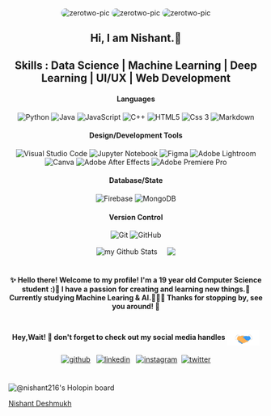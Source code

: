 
<div align="center">

<img align="center" alt="zerotwo-pic" height="135" style="border-radius:50px;" src="https://media.giphy.com/media/coxQHKASG60HrHtvkt/giphy.gif">
<img align="center" alt="zerotwo-pic" height="135" style="border-radius:50px;" src="https://media.giphy.com/media/QdYVeDStxnrvfpmvef/giphy.gif">
<img align="center" alt="zerotwo-pic" height="135" style="border-radius:50px;" src="https://media.giphy.com/media/PvwNfTzHUX9y7ICxiF/giphy.gif">


## Hi, I am Nishant.🙂 
## Skills : Data Science | Machine Learning | Deep Learning | UI/UX | Web Development
    
</div>

<div align='center'>
    
#### Languages
![Python](https://img.shields.io/badge/-Python-000?style=for-the-badge&logo=python)
![Java](https://img.shields.io/badge/-Java-000?style=for-the-badge&logo=java)
![JavaScript](https://img.shields.io/badge/-JavaScript-000?style=for-the-badge&logo=javascript)
![C++](https://img.shields.io/badge/c++-000?style=for-the-badge&logo=c&logoColor=blue)
![HTML5](https://img.shields.io/badge/-HTML5-000?style=for-the-badge&logo=html5&logocolor=orange)
![Css 3](https://img.shields.io/badge/CSS3-000?style=for-the-badge&logo=css3&logoColor=blue)
![Markdown](https://img.shields.io/badge/MARKDOWN-000?style=for-the-badge&logo=markdown&logoColor=green)

#### Design/Development Tools
![Visual Studio Code](https://img.shields.io/badge/Visual%20Studio%20Code-000?style=for-the-badge&logo=visualstudiocode&logoColor=blue)
![Jupyter Notebook](https://img.shields.io/badge/Jupyter%20Notebook-000?style=for-the-badge&logo=jupyter&logoColor=orange)
![Figma](https://img.shields.io/badge/-Figma-000?style=for-the-badge&logo=figma)
![Adobe Lightroom](https://img.shields.io/badge/-Adobe%20Lightroom-000?style=for-the-badge&logo=adobe%20lightroom)
![Canva](https://img.shields.io/badge/-Canva-000?style=for-the-badge&logo=canva)
![Adobe After Effects](https://img.shields.io/badge/-Adobe%20After%20Effects-000?style=for-the-badge&logo=Adobe%20After%20Effects&logoColor=purple)
![Adobe Premiere Pro](https://img.shields.io/badge/Adobe%20Premiere%20Pro-000?style=for-the-badge&logo=Adobe%20Premiere%20Pro&logoColor=pink)

    
#### Database/State
![Firebase](https://img.shields.io/badge/-MySQL-000?style=for-the-badge&logo=mysql)
![MongoDB](https://img.shields.io/badge/-MongoDB-000?style=for-the-badge&logo=mongodb)

#### Version Control
![Git](https://img.shields.io/badge/-Git-000?style=for-the-badge&logo=git)
![GitHub](https://img.shields.io/badge/-GitHub-000?style=for-the-badge&logo=github) 
 
 </div>
<div align="center">

<img align="center" height="165em" src="https://github-readme-stats.vercel.app/api?username=Nishant2116&include_all_commits=true&count_private=true&show_icons=true&title_color=2B5BBD&icon_color=1124BB&text_color=A1A1A1&bg_color=0,000000,130F40" alt="my Github Stats"/> &nbsp; &nbsp;
<img align="center" height="165em" src="https://github-readme-stats.vercel.app/api/top-langs/?username=Nishant2116&layout=compact&langs_count=7&theme=tokyonight&title_color=2B5BBD&icon_color=1124BB&text_color=A1A1A1&bg_color=0,000000,130F40"/>
   

  
#

  #### ✨ Hello there! Welcome to my profile! I'm a 19 year old Computer Science student :)👾 I have a passion for creating and learning new things.🌠 Currently studying Machine Learing & AI.🧑🏻‍💻 Thanks for stopping by, see you around! 🥀
  
  
  #
 <h4 align="center">Hey,Wait! 👋 don't forget to check out my social media handles <img align="center" src="https://github.com/Vikash-8090-Yadav/vikash-8090-yadav/blob/main/images/Handshake.gif" height="30px"></h4>
 

[<img src='https://github.com/Nishant2116/Nishant2116/blob/c5ffe6604261938017356acac2a78ca372087bef/.github/workflows/1298743_github_git_logo_social_icon.png' alt='github' height='40'>](https://github.com/Nishant2116) &nbsp; [<img src='https://github.com/Nishant2116/Nishant2116/blob/e20eea6b0bb7b1165e8536f6bc6387b7cf7d7e5d/.github/workflows/5296501_linkedin_network_linkedin%20logo_icon.png' alt='linkedin' height='40'>](https://www.linkedin.com/in/nishant-deshmukh-1a3836185/) &nbsp;
[<img src='https://github.com/Nishant2116/Nishant2116/blob/23fd4f57e1c99cee4fd5911d7c143bee40a9111a/.github/workflows/5296765_camera_instagram_instagram%20logo_icon.png' alt='instagram' height='40'>](https://www.instagram.com/_nd_216/)&nbsp;
[<img src='https://github.com/Nishant2116/Nishant2116/blob/4dd52a3e9db54414826a7d5fc3deecabfaaa33e8/.github/workflows/5296514_bird_tweet_twitter_twitter%20logo_icon.png' alt='twitter' height='40'>](https://twitter.com/Nishant_216)
 
</div>
<div>

#
![@nishant216's Holopin board](https://holopin.io/api/user/board?user=nishant216)

</div>

 <div class="badge-base LI-profile-badge" data-locale="en_US" data-size="medium" data-theme="dark" data-type="VERTICAL" data-vanity="nishant-deshmukh-1a3836185" data-version="v1"><a class="badge-base__link LI-simple-link" href="https://in.linkedin.com/in/nishant-deshmukh-1a3836185?trk=profile-badge">Nishant Deshmukh</a>
    </div>
